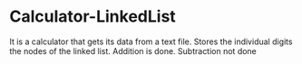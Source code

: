 # Calculator-LinkedList
It is a calculator that gets its data from a text file. Stores the individual digits the nodes of the linked list.
Addition is done.
Subtraction not done

